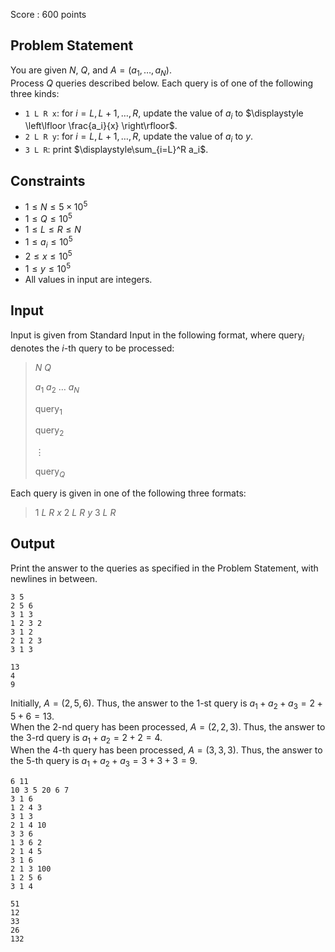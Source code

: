 Score : $600$ points

## Problem Statement

You are given $N$, $Q$, and $A=(a_1,\ldots,a_N)$.<br>
Process $Q$ queries described below.  Each query is of one of the following three kinds:

- `1 L R x`: for $i=L,L+1,\dots,R$, update the value of $a_i$ to $\displaystyle \left\lfloor \frac{a_i}{x} \right\rfloor$.
- `2 L R y`: for $i=L,L+1,\dots,R$, update the value of $a_i$ to $y$.
- `3 L R`: print $\displaystyle\sum_{i=L}^R a_i$.

## Constraints

- $1 \leq N \leq 5 \times 10^5$
- $1 \leq Q \leq 10^5$
- $1 \leq L \leq R \leq N$
- $1 \leq a_i \leq 10^5$
- $2 \leq x \leq 10^5$
- $1 \leq y \leq 10^5$
- All values in input are integers.

## Input

Input is given from Standard Input in the following format, where $\text{query}_i$ denotes the $i$-th query to be processed:

> $N$ $Q$
> 
> $a_1$ $a_2$ $\dots$ $a_N$
> 
> $\text{query}_1$
> 
> $\text{query}_2$
> 
> $\vdots$
> 
> $\text{query}_Q$

Each query is given in one of the following three formats:

> $1$ $L$ $R$ $x$
> $2$ $L$ $R$ $y$
> $3$ $L$ $R$

## Output

Print the answer to the queries as specified in the Problem Statement, with newlines in between.

```input1
3 5
2 5 6
3 1 3
1 2 3 2
3 1 2
2 1 2 3
3 1 3
```

```output1
13
4
9
```

Initially, $A = (2, 5, 6)$.  Thus, the answer to the $1$-st query is $a_1 + a_2 + a_3 = 2 + 5 + 6 = 13$.<br>
When the $2$-nd query has been processed, $A = (2, 2, 3)$.  Thus, the answer to the $3$-rd query is $a_1 + a_2 = 2 + 2 = 4$.<br>
When the $4$-th query has been processed, $A = (3, 3, 3)$.  Thus, the answer to the $5$-th query is $a_1 + a_2 + a_3 = 3 + 3 + 3 = 9$.

```input2
6 11
10 3 5 20 6 7
3 1 6
1 2 4 3
3 1 3
2 1 4 10
3 3 6
1 3 6 2
2 1 4 5
3 1 6
2 1 3 100
1 2 5 6
3 1 4
```

```output2
51
12
33
26
132
```